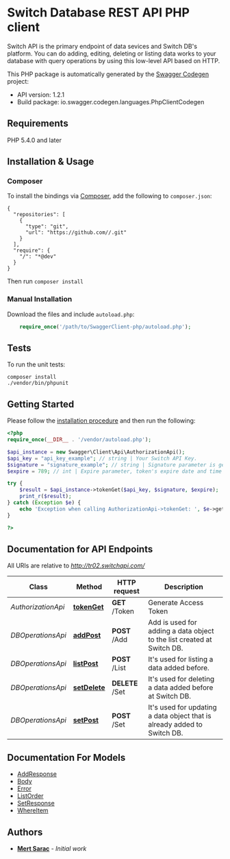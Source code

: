 # Switch Database REST API PHP client
Switch API is the primary endpoint of data sevices and Switch DB's platform. You can do adding, editing, deleting or listing data works to your database with query operations by using this low-level API based on HTTP.

This PHP package is automatically generated by the [Swagger Codegen](https://github.com/swagger-api/swagger-codegen) project:

- API version: 1.2.1
- Build package: io.swagger.codegen.languages.PhpClientCodegen

## Requirements

PHP 5.4.0 and later

## Installation & Usage
### Composer

To install the bindings via [Composer](http://getcomposer.org/), add the following to `composer.json`:

```
{
  "repositories": [
    {
      "type": "git",
      "url": "https://github.com//.git"
    }
  ],
  "require": {
    "/": "*@dev"
  }
}
```

Then run `composer install`

### Manual Installation

Download the files and include `autoload.php`:

```php
    require_once('/path/to/SwaggerClient-php/autoload.php');
```

## Tests

To run the unit tests:

```
composer install
./vendor/bin/phpunit
```

## Getting Started

Please follow the [installation procedure](#installation--usage) and then run the following:

```php
<?php
require_once(__DIR__ . '/vendor/autoload.php');

$api_instance = new Swagger\Client\Api\AuthorizationApi();
$api_key = "api_key_example"; // string | Your Switch API Key.
$signature = "signature_example"; // string | Signature parameter is generated as md5(APISecret + ExpireTimestamp) format.
$expire = 789; // int | Expire parameter, token's expire date and time information must be proper to ISO 8601 standarts and Unix Time format with msec information.

try {
    $result = $api_instance->tokenGet($api_key, $signature, $expire);
    print_r($result);
} catch (Exception $e) {
    echo 'Exception when calling AuthorizationApi->tokenGet: ', $e->getMessage(), PHP_EOL;
}

?>
```

## Documentation for API Endpoints

All URIs are relative to *http://tr02.switchapi.com/*

Class | Method | HTTP request | Description
------------ | ------------- | ------------- | -------------
*AuthorizationApi* | [**tokenGet**](docs/Api/AuthorizationApi.md#tokenget) | **GET** /Token | Generate Access Token
*DBOperationsApi* | [**addPost**](docs/Api/DBOperationsApi.md#addpost) | **POST** /Add | Add is used for adding a data object to the list created at Switch DB.
*DBOperationsApi* | [**listPost**](docs/Api/DBOperationsApi.md#listpost) | **POST** /List | It&#39;s used for listing a data added before.
*DBOperationsApi* | [**setDelete**](docs/Api/DBOperationsApi.md#setdelete) | **DELETE** /Set | It&#39;s used for deleting a data added before at Switch DB.
*DBOperationsApi* | [**setPost**](docs/Api/DBOperationsApi.md#setpost) | **POST** /Set | It&#39;s used for updating a data object that is already added to Switch DB.


## Documentation For Models

 - [AddResponse](docs/Model/AddResponse.md)
 - [Body](docs/Model/Body.md)
 - [Error](docs/Model/Error.md)
 - [ListOrder](docs/Model/ListOrder.md)
 - [SetResponse](docs/Model/SetResponse.md)
 - [WhereItem](docs/Model/WhereItem.md)

## Authors

* **[Mert Sarac](https://github.com/saracmert)** - *Initial work*